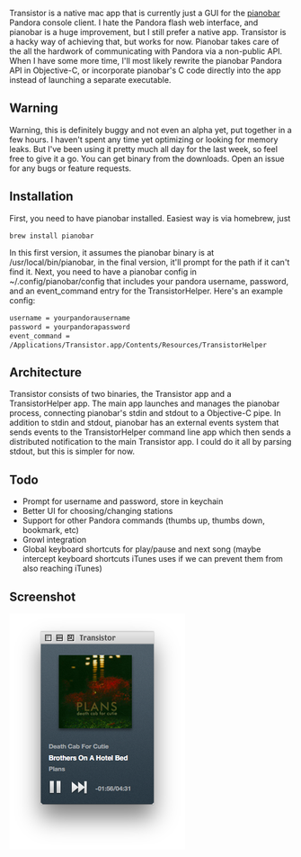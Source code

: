 Transistor is a native mac app that is currently just a GUI for the [pianobar](https://github.com/PromyLOPh/pianobar) Pandora console client. I hate the Pandora flash web interface, and pianobar is a huge improvement, but I still prefer a native app. Transistor is a hacky way of achieving that, but works for now. Pianobar takes care of the all the hardwork of communicating with Pandora via a non-public API. When I have some more time, I'll most likely rewrite the pianobar Pandora API in Objective-C, or incorporate pianobar's C code directly into the app instead of launching a separate executable.


## Warning
Warning, this is definitely buggy and not even an alpha yet, put together in a few hours. I haven't spent any time yet optimizing or looking for memory leaks. But I've been using it pretty much all day for the last week, so feel free to give it a go. You can get binary from the downloads. Open an issue for any bugs or feature requests.


## Installation
First, you need to have pianobar installed. Easiest way is via homebrew, just

    brew install pianobar
    
In this first version, it assumes the pianobar binary is at /usr/local/bin/pianobar, in the final version, it'll prompt for the path if it can't find it. Next, you need to have a pianobar config in ~/.config/pianobar/config that includes your pandora username, password, and an event_command entry for the TransistorHelper. Here's an example config:

    username = yourpandorausername
    password = yourpandorapassword
    event_command = /Applications/Transistor.app/Contents/Resources/TransistorHelper


## Architecture
Transistor consists of two binaries, the Transistor app and a TransistorHelper app. The main app launches and manages the pianobar process, connecting pianobar's stdin and stdout to a Objective-C pipe. In addition to stdin and stdout, pianobar has an external events system that sends events to the TransistorHelper command line app which then sends a distributed notification to the main Transistor app. I could do it all by parsing stdout, but this is simpler for now.


## Todo
- Prompt for username and password, store in keychain
- Better UI for choosing/changing stations
- Support for other Pandora commands (thumbs up, thumbs down, bookmark, etc)
- Growl integration
- Global keyboard shortcuts for play/pause and next song (maybe intercept keyboard shortcuts iTunes uses if we can prevent them from also reaching iTunes)


## Screenshot
![Transistor 0.2 Screenshot](https://github.com/JohnDDuncanIII/Transistor/blob/master/Transistor.png)


